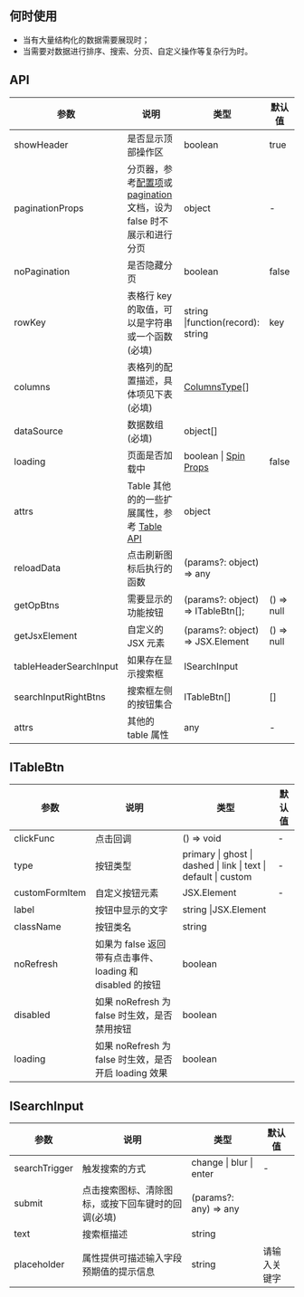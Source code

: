 <!-- ---
category: 业务组件
type: 数据展示
title: D-Table
subtitle: 表格
--- -->

## 何时使用

- 当有大量结构化的数据需要展现时；
- 当需要对数据进行排序、搜索、分页、自定义操作等复杂行为时。

## API

| 参数                   | 说明                                                                                                                                                                      | 类型                                                                | 默认值     |
| ---------------------- | ------------------------------------------------------------------------------------------------------------------------------------------------------------------------- | ------------------------------------------------------------------- | ---------- |
| showHeader             | 是否显示顶部操作区                                                                                                                                                        | boolean                                                             | true       |
| paginationProps        | 分页器，参考[配置项](https://ant.design/components/table-cn/#pagination)或 [pagination](https://ant.design/components/pagination-cn/) 文档，设为 false 时不展示和进行分页 | object                                                              | -          |
| noPagination           | 是否隐藏分页                                                                                                                                                              | boolean                                                             | false      |
| rowKey                 | 表格行 key 的取值，可以是字符串或一个函数(必填)                                                                                                                           | string \|function(record): string                                   | key        |
| columns                | 表格列的配置描述，具体项见下表(必填)                                                                                                                                      | [ColumnsType](https://ant.design/components/table-cn/#Column)[]     |            |
| dataSource             | 数据数组(必填)                                                                                                                                                            | object[]                                                            |            |
| loading                | 页面是否加载中                                                                                                                                                            | boolean \| [Spin Props](https://ant.design/components/spin-cn/#API) | false      |
| attrs                  | Table 其他的的一些扩展属性，参考 [Table API](https://ant.design/components/table-cn/#API)                                                                                 | object                                                              |            |
| reloadData             | 点击刷新图标后执行的函数                                                                                                                                                  | (params?: object) => any                                            |            |
| getOpBtns              | 需要显示的功能按钮                                                                                                                                                        | (params?: object) => ITableBtn[];                                   | () => null |
| getJsxElement          | 自定义的 JSX 元素                                                                                                                                                         | (params?: object) => JSX.Element                                    | () => null |
| tableHeaderSearchInput | 如果存在显示搜索框                                                                                                                                                        | ISearchInput                                                        |            |
| searchInputRightBtns   | 搜索框左侧的按钮集合                                                                                                                                                      | ITableBtn[]                                                         | []         |
| attrs                  | 其他的 table 属性                                                                                                                                                         | any                                                                 | -          |

## ITableBtn

| 参数       | 说明                                                      | 类型                                                            | 默认值 |
| ---------- | --------------------------------------------------------- | --------------------------------------------------------------- | ------ |
| clickFunc  | 点击回调                                                  | () => void                                                      | -      |
| type       | 按钮类型                                                  | primary \| ghost \| dashed \| link \| text \| default \| custom | -      |
|customFormItem|自定义按钮元素|JSX.Element|-|
| label      | 按钮中显示的文字                                          | string \|JSX.Element                                            |        |
| className  | 按钮类名                       | string                                                          |        |
| noRefresh  | 如果为 false 返回带有点击事件、loading 和 disabled 的按钮 | boolean                                                         |        |
| disabled   | 如果 noRefresh 为 false 时生效，是否禁用按钮              | boolean                                                         |        |
| loading    | 如果 noRefresh 为 false 时生效，是否开启 loading 效果     | boolean                                                         |        |

## ISearchInput

| 参数          | 说明                                               | 类型                    | 默认值       |
| ------------- | -------------------------------------------------- | ----------------------- | ------------ |
| searchTrigger | 触发搜索的方式                                     | change \| blur \| enter | -            |
| submit        | 点击搜索图标、清除图标，或按下回车键时的回调(必填) | (params?: any) => any   |              |
| text          | 搜索框描述                                         | string                  |              |
| placeholder   | 属性提供可描述输入字段预期值的提示信息             | string                  | 请输入关键字 |
